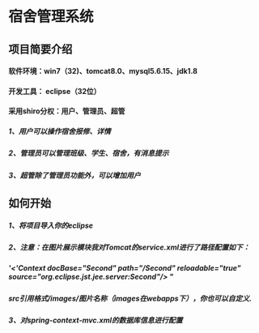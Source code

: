 # 宿舍管理系统

## 项目简要介绍
#### 软件环境：win7（32)、tomcat8.0、mysql5.6.15、jdk1.8
#### 开发工具： eclipse（32位）

#### 采用shiro分权：用户、管理员、超管
#####  1、用户可以操作宿舍报修、详情
#####  2、管理员可以管理班级、学生、宿舍，有消息提示
#####  3、超管除了管理员功能外，可以增加用户

## 如何开始
##### 1、将项目导入你的eclipse
##### 2、注意：在图片展示模块我对Tomcat的service.xml进行了路径配置如下：
#####  '<'Context docBase="Second" path="/Second" reloadable="true" source="org.eclipse.jst.jee.server:Second"/></Host> "
#####  src引用格式/images/图片名称（images在webapps下），你也可以自定义.
##### 3、对spring-context-mvc.xml的数据库信息进行配置

 

